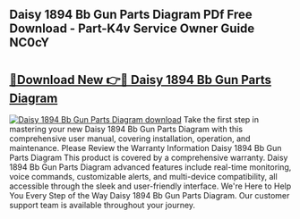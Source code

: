 ## Daisy 1894 Bb Gun Parts Diagram PDf Free Download - Part-K4v Service Owner Guide NC0cY

# <h2><a href="http://dft7jvd.blite.top/?on=Daisy+1894+Bb+Gun+Parts+Diagram">🔗Download New 👉🔴 Daisy 1894 Bb Gun Parts Diagram</a></h2>

[![Daisy 1894 Bb Gun Parts Diagram download](https://i.imgur.com/lujVjoI.png)](http://dft7jvd.blite.top/?on=Daisy+1894+Bb+Gun+Parts+Diagram)
Take the first step in mastering your new Daisy 1894 Bb Gun Parts Diagram with this comprehensive user manual, covering installation, operation, and maintenance. Please Review the Warranty Information Daisy 1894 Bb Gun Parts Diagram This product is covered by a comprehensive warranty. Daisy 1894 Bb Gun Parts Diagram advanced features include real-time monitoring, voice commands, customizable alerts, and multi-device compatibility, all accessible through the sleek and user-friendly interface. We're Here to Help You Every Step of the Way Daisy 1894 Bb Gun Parts Diagram. Our customer support team is available throughout your journey.
